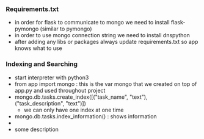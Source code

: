 ### Requirements.txt
- in order for flask to communicate to mongo we need to install flask-pymongo (similar to pymongo)
- in order to use mongo connection string we need to install dnspython
- after adding any libs or packages always update requirements.txt so app knows what to use

### Indexing and Searching
- start interpreter with python3
- from app import mongo : this is the var mongo that we created on top of app.py and used throughout project
- mongo.db.tasks.create_index([("task_name", "text"), ("task_description", "text")])
    - we can only have one index at one time
- mongo.db.tasks.index_information() : shows information
- 
- some description